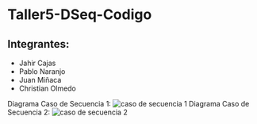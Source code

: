 # Taller5-DSeq-Codigo

## Integrantes:
- Jahir Cajas
- Pablo Naranjo
- Juan Miñaca
- Christian Olmedo

Diagrama Caso de Secuencia 1:
![caso de secuencia 1](https://github.com/user-attachments/assets/f2b4e361-152f-4ad5-88a7-da44a360edb2)
Diagrama Caso de Secuencia 2:
![caso de secuencia 2](https://github.com/user-attachments/assets/27a60b95-5b66-4ccd-9d04-ce0cf5e9ee3d)
